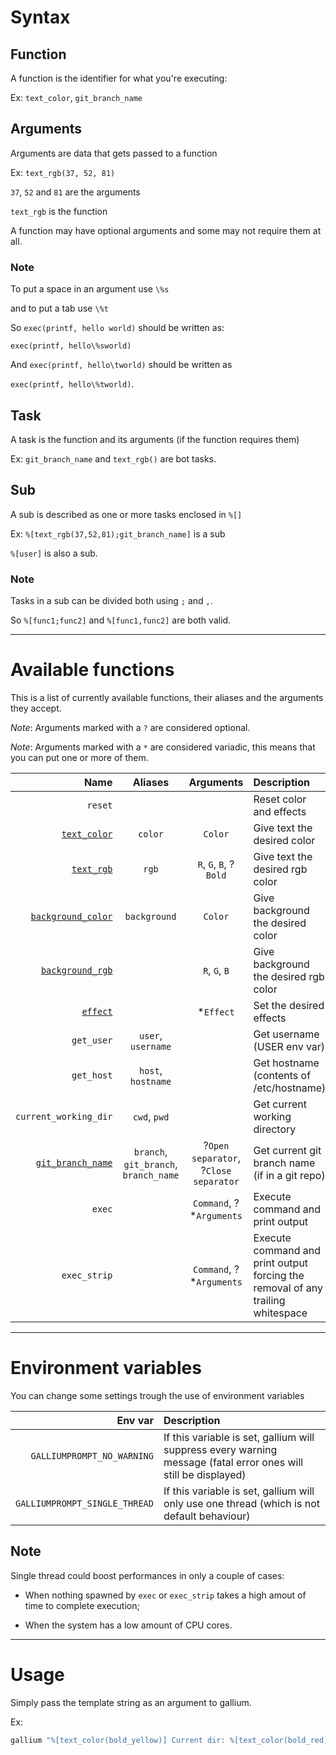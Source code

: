 # Syntax

## Function

A function is the identifier for what you're executing:

Ex: `text_color`, `git_branch_name`

## Arguments

Arguments are data that gets passed to a function

Ex: `text_rgb(37, 52, 81)`

`37`, `52` and `81` are the arguments

`text_rgb` is the function

A function may have optional arguments and some may not require them at all.

### Note

To put a space in an argument use `\%s`

and to put a tab use `\%t`

So `exec(printf, hello world)` should be written as:

`exec(printf, hello\%sworld)`

And `exec(printf, hello\tworld)` should be written as

`exec(printf, hello\%tworld)`.

## Task

A task is the function and its arguments (if the function requires them)

Ex: `git_branch_name` and `text_rgb()` are bot tasks.

## Sub

A sub is described as one or more tasks enclosed in `%[]`

Ex: `%[text_rgb(37,52,81);git_branch_name]` is a sub

`%[user]` is also a sub.

### Note

Tasks in a sub can be divided both using `;` and `,`.

So `%[func1;func2]` and `%[func1,func2]` are both valid. 

---

# Available functions

This is a list of currently available functions, their aliases and the arguments they accept.

*Note*: Arguments marked with a `?` are considered optional.

*Note*: Arguments marked with a `*` are considered variadic, this means that you can put one or more of them.

| Name                                 | Aliases                               | Arguments                             | Description                                                                     |
| ------------------------------------:|:-------------------------------------:|:-------------------------------------:|:------------------------------------------------------------------------------- |
| `reset`                              |                                       |                                       | Reset color and effects                                                         |
| [`text_color`](./colors.md)          | `color`                               | `Color`                               | Give text the desired color                                                     |
| [`text_rgb`](./rgb_colors.md)        | `rgb`                                 | `R`, `G`, `B`, ?`Bold`                | Give text the desired rgb color                                                 |
| [`background_color`](./colors.md)    | `background`                          | `Color`                               | Give background the desired color                                               |
| [`background_rgb`](./rgb_colors.md)  |                                       | `R`, `G`, `B`                         | Give background the desired rgb color                                           |
| [`effect`](./effects.md)             |                                       | *`Effect`                             | Set the desired effects                                                         |
| `get_user`                           | `user`, `username`                    |                                       | Get username (USER env var)                                                     |
| `get_host`                           | `host`, `hostname`                    |                                       | Get hostname (contents of /etc/hostname)                                        |
| `current_working_dir`                | `cwd`, `pwd`                          |                                       | Get current working directory                                                   |
| [`git_branch_name`](./git_branch.md) | `branch`, `git_branch`, `branch_name` | ?`Open separator`, ?`Close separator` | Get current git branch name (if in a git repo)                                  |
| `exec`                               |                                       | `Command`, ?*`Arguments`              | Execute command and print output                                                |
| `exec_strip`                         |                                       | `Command`, ?*`Arguments`              | Execute command and print output forcing the removal of any trailing whitespace |



---



# Environment variables

You can change some settings trough the use of environment variables



| Env var                       | Description                                                                                                    |
| -----------------------------:|:-------------------------------------------------------------------------------------------------------------- |
| `GALLIUMPROMPT_NO_WARNING`    | If this variable is set, gallium will suppress every warning message (fatal error ones will still be displayed)|
| `GALLIUMPROMPT_SINGLE_THREAD` | If this variable is set, gallium will only use one thread (which is not default behaviour)                     |



## Note

Single thread could boost performances in only a couple of cases:

* When nothing spawned by `exec` or `exec_strip` takes a high amout of time to complete execution;

* When the system has a low amount of CPU cores.



---





# Usage

Simply pass the template string as an argument to gallium.

Ex: 

```bash
gallium "%[text_color(bold_yellow)] Current dir: %[text_color(bold_red);cwd;reset]"
```
